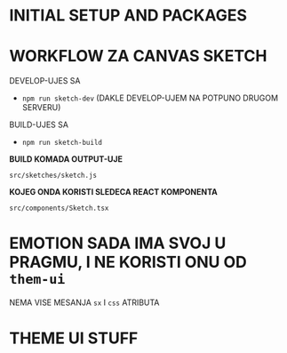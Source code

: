 # INITIAL SETUP AND PACKAGES

# WORKFLOW ZA CANVAS SKETCH

DEVELOP-UJES SA

- `npm run sketch-dev` (DAKLE DEVELOP-UJEM NA POTPUNO DRUGOM SERVERU)

BUILD-UJES SA

- `npm run sketch-build`

**BUILD KOMADA OUTPUT-UJE**

`src/sketches/sketch.js`

**KOJEG ONDA KORISTI SLEDECA REACT KOMPONENTA**

`src/components/Sketch.tsx`

# EMOTION SADA IMA SVOJ U PRAGMU, I NE KORISTI ONU OD `them-ui`

NEMA VISE MESANJA `sx` I `css` ATRIBUTA

# THEME UI STUFF
